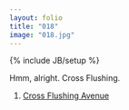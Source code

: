 ```yaml
---
layout: folio
title: "018"
image: "018.jpg"
---
```

{% include JB/setup %}

<div class="copy">
	<p>Hmm, alright. Cross Flushing.</p>
</div>

<div class="choice">
	<ol>
		<li><a href="121.html">Cross Flushing Avenue</a></li>
	</ol>
</div>